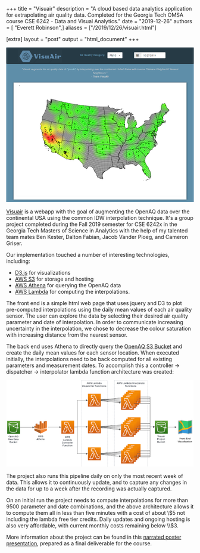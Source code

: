 +++
title = "Visuair"
description = "A cloud based data analytics application for extrapolating air quality data. Completed for the Georgia Tech OMSA course CSE 6242 - Data and Visual Analytics."
date = "2019-12-26"
authors = [ "Everett Robinson",]
aliases = ["/2019/12/26/visuair.html"]

[extra]
layout = "post"
output = "html_document"
+++

[![visuair](/img/visuair.png)](http://visuair2.s3-website-us-east-1.amazonaws.com/)

[Visuair](http://visuair2.s3-website-us-east-1.amazonaws.com/) is a webapp with the goal of augmenting the OpenAQ data over the continental USA using the common IDW interpolation technique. It's a group project completed during the Fall 2019 semester for CSE 6242x in the Georgia Tech Masters of Science in Analytics with the help of my talented team mates Ben Kester, Dalton Fabian, Jacob Vander Ploeg, and Cameron Griser.

Our implementation touched a number of interesting technologies, including:
* [D3.js](https://d3js.org/) for visualizations
* [AWS S3](https://aws.amazon.com/s3/) for storage and hosting
* [AWS Athena](https://aws.amazon.com/athena/) for querying the OpenAQ data 
* [AWS Lambda](https://aws.amazon.com/lambda/) for computing the interpolations.

The front end is a simple html web page that uses jquery and D3 to plot pre-computed interpolations using the daily mean values of each air quality sensor. The user can explore the data by selecting their desired air quality parameter and date of interpolation. In order to communicate increasing uncertainty in the interpolation, we chose to decrease the colour saturation with increasing distance from the nearest sensor.

The back end uses Athena to directly query the [OpenAQ S3 Bucket](https://openaq-fetches.s3.amazonaws.com/index.html) and create the daily mean values for each sensor location. When executed initially, the interpolations need to be back computed for all existing parameters and measurement dates. To accomplish this a controller -> dispatcher -> interpolator lambda function architecture was created:

![lambda_arch](/img/2019-12-26-visuair/Visuair_Backend.png)

The project also runs this pipeline daily on only the most recent week of data. This allows it to continuously update, and to capture any changes in the data for up to a week after the recording was actually captured.

On an initial run the project needs to compute interpolations for more than 9500 parameter and date combinations, and the above architecture allows it to compute them all in less than five minutes with a cost of about \\$5 not including the lambda free tier credits. Daily updates and ongoing hosting is also very affordable, with current monthly costs remaining below \\$3.

More information about the project can be found in this [narrated poster presentation](https://www.youtube.com/watch?v=QflUNnPgxm4), prepared as a final deliverable for the course.